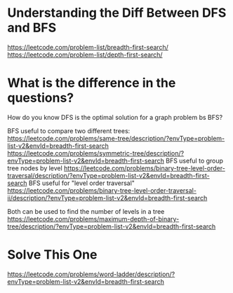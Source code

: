 # Understanding the Diff Between DFS and BFS

https://leetcode.com/problem-list/breadth-first-search/
https://leetcode.com/problem-list/depth-first-search/

# What is the difference in the questions?
How do you know DFS is the optimal solution for a graph problem bs BFS?


BFS useful to compare two different trees: 
    https://leetcode.com/problems/same-tree/description/?envType=problem-list-v2&envId=breadth-first-search
    https://leetcode.com/problems/symmetric-tree/description/?envType=problem-list-v2&envId=breadth-first-search
BFS useful to group tree nodes by level
    https://leetcode.com/problems/binary-tree-level-order-traversal/description/?envType=problem-list-v2&envId=breadth-first-search
BFS useful for "level order traversal"\
    https://leetcode.com/problems/binary-tree-level-order-traversal-ii/description/?envType=problem-list-v2&envId=breadth-first-search
    
Both can be used to find the number of levels in a tree
    https://leetcode.com/problems/maximum-depth-of-binary-tree/description/?envType=problem-list-v2&envId=breadth-first-search


# Solve This One 
https://leetcode.com/problems/word-ladder/description/?envType=problem-list-v2&envId=breadth-first-search